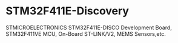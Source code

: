# STM32F411E-Discovery
STMICROELECTRONICS STM32F411E-DISCO Development Board, STM32F411VE MCU, On-Board ST-LINK/V2, MEMS Sensors,etc.

